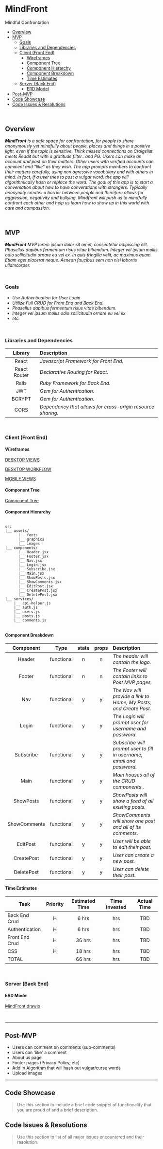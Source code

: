 # MindFront
Mindful Confrontation

- [Overview](#overview)
- [MVP](#mvp)
  - [Goals](#goals)
  - [Libraries and Dependencies](#libraries-and-dependencies)
  - [Client (Front End)](#client-front-end)
    - [Wireframes](#wireframes)
    - [Component Tree](#component-tree)
    - [Component Hierarchy](#component-hierarchy)
    - [Component Breakdown](#component-breakdown)
    - [Time Estimates](#time-estimates)
  - [Server (Back End)](#server-back-end)
    - [ERD Model](#erd-model)
- [Post-MVP](#post-mvp)
- [Code Showcase](#code-showcase)
- [Code Issues & Resolutions](#code-issues--resolutions)

<br>

## Overview

_**MindFront** is a safe space for confrontation, for people to share anonymously yet mindfully about people, places and things in a positive light, even if the topic is sensitive. Think missed connections on Craigslist meets Reddit but with a gratitude filter.. and PG. Users can make an account and post on their matters. Other users with verified accounts can comment and "like" as they wish. The app prompts members to confront their matters carefully, using non agressive vocabulary and with others in mind. In fact, if a user tries to post a vulgar word, the app will algorithmically hash or replace the word. The goal of this app is to start a conversation about how to have converations with strangers. Typically anonymity creates a barrier between people and therefore allows for aggression, negativity and bullying. Mindfront will push us to mindfully confront each other and help us learn how to show up in this world with care and compassion._

<br>

## MVP

_**MindFront** MVP lorem ipsum dolor sit amet, consectetur adipiscing elit. Phasellus dapibus fermentum risus vitae bibendum. Integer vel ipsum mollis odio sollicitudin ornare eu vel ex. In quis fringilla velit, ac maximus quam. Etiam eget placerat neque. Aenean faucibus sem non nisi lobortis ullamcorper._

<br>

### Goals

- _Use Authentication for User Login_
- _Utilize Full CRUD for Front End and Back End._
- _Phasellus dapibus fermentum risus vitae bibendum._
- _Integer vel ipsum mollis odio sollicitudin ornare eu vel ex._
- _etc._

<br>

### Libraries and Dependencies


|     Library      | Description                                |
| :--------------: | :----------------------------------------- |
|      React       | _Javascript Framework for Front End._ |
|   React Router   | _Declarative Routing for React._ |
|      Rails       | _Ruby Framework for Back End._ |
|      JWT         | _Gem for Authentication._ |
|      BCRYPT      | _Gem for Authentication._ |
|      CORS        | _Dependency that allows for cross-origin resource sharing._ |


<br>

### Client (Front End)

#### Wireframes

[DESKTOP VIEWS](https://wireframe.cc/n6vsxS)

[DESKTOP WORKFLOW](https://whimsical.com/GmUN8HzwvVSPJFLTLS1hNm)

[MOBILE VIEWS](url)


#### Component Tree

 [Component Tree](https://whimsical.com/P24TDNVenaNqWEGJzESByF)

#### Component Hierarchy 

``` structure

src
|__ assets/
      |__ fonts
      |__ graphics
      |__ images
|__ components/
      |__ Header.jsx
      |__ Footer.jsx
      |__ Nav.jsx
      |__ Login.jsx
      |__ Subscribe.jsx
      |__ Main.jsx
      |__ ShowPosts.jsx
      |__ ShowComments.jsx
      |__ EditPost.jsx
      |__ CreatePost.jsx
      |__ DeletePost.jsx
|__ services/
    |__ api-helper.js
    |__ auth.js
    |__ users.js
    |__ posts.js
    |__ comments.js
  

```

#### Component Breakdown


|  Component    |    Type    | state | props | Description                                                      |
| :----------:  | :--------: | :---: | :---: | :--------------------------------------------------------------- |
|    Header     | functional |   n   |   n   | _The header will contain the logo._                              |
|    Footer     | functional |   n   |   n   | _The Footer will contain links to Post MVP pages._                 |
|     Nav       | functional |   y   |   y   | _The Nav will provide a link to Home, My Posts, and Create Post._ |
|     Login     | functional |   y   |   y   | _The Login will prompt user for username and password._          |
|   Subscribe   | functional |   y   |   y   | _Subscribe will prompt user to fill in username, email and password._ |
|     Main      | functional |   y   |   y   | _Main houses all of the CRUD components  ._ |
|   ShowPosts   | functional |   y   |   y   | _ShowPosts will show a feed of all existing posts._ |
|  ShowComments | functional |   y   |   y   | _ShowComments will show one post and all of its comments._ |
|    EditPost   | functional |   y   |   y   | _User will be able to edit their post._ |
|   CreatePost  | functional |   y   |   y   | _User can create a new post._ |
|   DeletePost  | functional |   y   |   y   | _User can delete their post._ |

#### Time Estimates


| Task             | Priority | Estimated Time | Time Invested | Actual Time |
| -----------------| :------: | :------------: | :-----------: | :---------: |
| Back End Crud    |    H     |     6 hrs      |      hrs     |     TBD     |
| Authentication   |    H     |     6 hrs      |      hrs     |     TBD     |
| Front End Crud   |    H     |     36 hrs     |      hrs     |     TBD     |
| CSS              |    H     |     18 hrs     |      hrs     |     TBD     |
| TOTAL            |          |     66 hrs     |      hrs     |     TBD     |


<br>

### Server (Back End)

#### ERD Model

[MindFront.drawio](https://app.diagrams.net/#G15nRzgsPnjZAk7tmzwszHhERUZPKWsI8Q)

<br>

***

## Post-MVP

- Users can comment on comments (sub-comments)
- Users can 'like' a comment
- About us page
- Footer pages (Privacy Policy, etc)
- Add in Algorithm that will hash out vulgar/curse words
- Upload images

***

## Code Showcase

> Use this section to include a brief code snippet of functionality that you are proud of and a brief description.

## Code Issues & Resolutions

> Use this section to list of all major issues encountered and their resolution.
